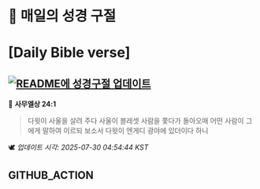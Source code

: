 # 🙏 매일의 성경 구절
# [Daily Bible verse]
## [![README에 성경구절 업데이트](https://github.com/DONGSUKA/first_test/actions/workflows/update-readme-bible.yml/badge.svg)](https://github.com/DONGSUKA/first_test/actions/workflows/update-readme-bible.yml)
<!-- START_BIBLE_VERSE -->
📖 **사무엘상 24:1**
> 다윗이 사울을 살려 주다 사울이 블레셋 사람을 쫓다가 돌아오매 어떤 사람이 그에게 말하여 이르되 보소서 다윗이 엔게디 광야에 있더이다 하니

🕊️ _업데이트 시각: 2025-07-30 04:54:44 KST_
  <!-- END_BIBLE_VERSE -->
## GITHUB_ACTION
